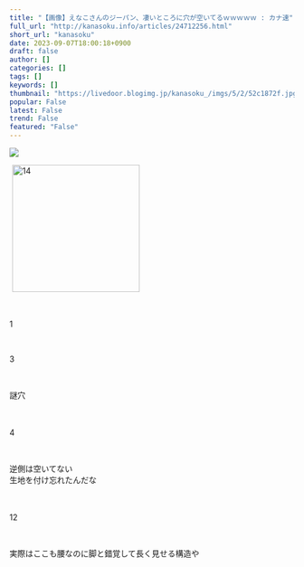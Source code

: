 ```yaml
---
title: "【画像】えなこさんのジーパン、凄いところに穴が空いてるｗｗｗｗｗ : カナ速"
full_url: "http://kanasoku.info/articles/24712256.html"
short_url: "kanasoku"
date: 2023-09-07T18:00:18+0900
draft: false
author: []
categories: []
tags: []
keywords: []
thumbnail: "https://livedoor.blogimg.jp/kanasoku_/imgs/5/2/52c1872f.jpg"
popular: False
latest: False
trend: False
featured: "False"
---
```


![](https://livedoor.blogimg.jp/kanasoku_/imgs/5/2/52c1872f.jpg)

<div><p id="ad_rs" class="ad_rs_c"></p><img src="https://livedoor.blogimg.jp/kanasoku_/imgs/5/2/52c1872f.jpg" width="225" height="225" border="0" alt="14" hspace="5" class="pict"><br><br> <br> <p class="num">1</p> <br> <p class="num">3</p> <br> <p class="tto">謎穴<br> <br> <br> </p><p class="num">4</p> <br> <p class="tto">逆側は空いてない<br> 生地を付け忘れたんだな<br> <br> <br> </p><p class="num">12</p> <br> <p class="ako">実際はここも腰なのに脚と錯覚して長く見せる構造や<br> <br> <br> </p><br> </div>
